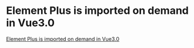 # Element Plus is imported on demand in Vue3.0
[Element Plus is imported on demand in Vue3.0](https://aiwithcloud.com/2022/09/14/element_plus_is_imported_on_demand_in_vue3-0/)